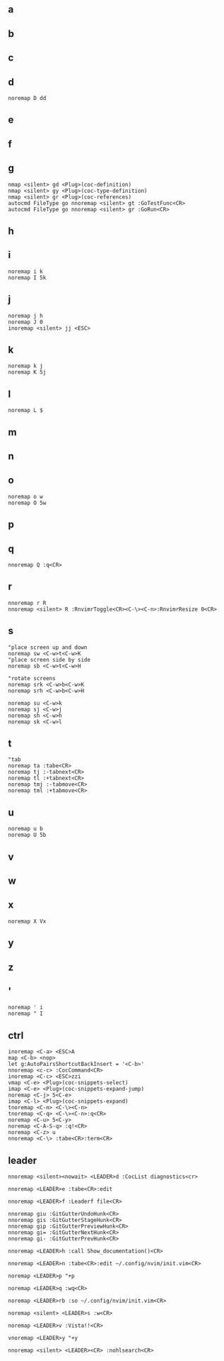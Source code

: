 ## a

## b

## c

## d
```vimscript
noremap D dd
```

## e

## f

## g
```vimscript
nmap <silent> gd <Plug>(coc-definition)
nmap <silent> gy <Plug>(coc-type-definition)
nmap <silent> gr <Plug>(coc-references)
autocmd FileType go nnoremap <silent> gt :GoTestFunc<CR>
autocmd FileType go nnoremap <silent> gr :GoRun<CR>
```

## h

## i
```vimscript
noremap i k
noremap I 5k
```

## j
```vimscript
noremap j h
noremap J 0
inoremap <silent> jj <ESC>
```

## k
```vimscript
noremap k j
noremap K 5j
```

## l
```vimscript
noremap L $
```

## m

## n

## o
```vimscript
noremap o w
noremap O 5w
```

## p

## q
```vimscript
nnoremap Q :q<CR>
```

## r
```vimscript
nnoremap r R
nnoremap <silent> R :RnvimrToggle<CR><C-\><C-n>:RnvimrResize 0<CR>
```

## s
```vimscript
"place screen up and down
noremap sw <C-w>t<C-w>K
"place screen side by side
noremap sb <C-w>t<C-w>H

"rotate screens
noremap srk <C-w>b<C-w>K
noremap srh <C-w>b<C-w>H

noremap su <C-w>k
noremap sj <C-w>j
noremap sh <C-w>h
noremap sk <C-w>l
```

## t
```vimscript
"tab
noremap ta :tabe<CR>
noremap tj :-tabnext<CR>
noremap tl :+tabnext<CR>
noremap tmj :-tabmove<CR>
noremap tml :+tabmove<CR>
```

## u
```vimscript
noremap u b
noremap U 5b
```

## v

## w

## x
```vimscript
noremap X Vx
```

## y

## z

## '
```vimscript
noremap ' i
noremap " I
```

## ctrl
```vimscript
inoremap <C-a> <ESC>A
map <C-b> <nop>
let g:AutoPairsShortcutBackInsert = '<C-b>'
nnoremap <c-c> :CocCommand<CR>
inoremap <C-c> <ESC>zzi
vmap <C-e> <Plug>(coc-snippets-select)
imap <C-e> <Plug>(coc-snippets-expand-jump)
noremap <C-j> 5<C-e>
imap <C-l> <Plug>(coc-snippets-expand)
tnoremap <C-n> <C-\><C-n>
tnoremap <C-q> <C-\><C-n>:q<CR>
noremap <C-u> 5<C-y>
noremap <C-A-S-q> :q!<CR>
noremap <C-z> u
nnoremap <C-\> :tabe<CR>:term<CR>
```

## leader
```vimscript
nnoremap <silent><nowait> <LEADER>d :CocList diagnostics<cr>

nnoremap <LEADER>e :tabe<CR>:edit 

nnoremap <LEADER>f :Leaderf file<CR>

nnoremap giu :GitGutterUndoHunk<CR>
nnoremap gis :GitGutterStageHunk<CR>
nnoremap gip :GitGutterPreviewHunk<CR>
nnoremap gi= :GitGutterNextHunk<CR>
nnoremap gi- :GitGutterPrevHunk<CR>

nnoremap <LEADER>h :call Show_documentation()<CR>

nnoremap <LEADER>n :tabe<CR>:edit ~/.config/nvim/init.vim<CR>

noremap <LEADER>p "+p

noremap <LEADER>q :wq<CR>

noremap <LEADER>rb :so ~/.config/nvim/init.vim<CR>

noremap <silent> <LEADER>s :w<CR>

noremap <LEADER>v :Vista!!<CR>

vnoremap <LEADER>y "+y

nnoremap <silent> <LEADER><CR> :nohlsearch<CR>
```
